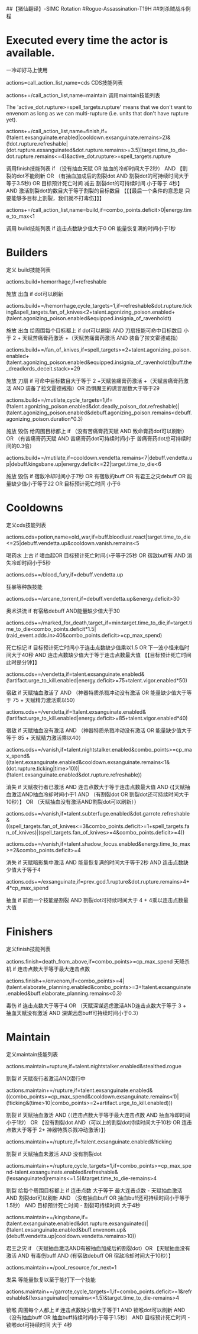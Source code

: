 ##【猪仙翻译】-SIMC Rotation#Rogue-Assassination-T19H##刺杀贼战斗例程# Executed every time the actor is available.一冷却好马上使用actions=call_action_list,name=cdsCDS技能列表actions+=/call_action_list,name=maintain调用maintain技能列表The 'active_dot.rupture>=spell_targets.rupture' means that we don't want to envenom as long as we can multi-rupture (i.e. units that don't have rupture yet).actions+=/call_action_list,name=finish,if=(!talent.exsanguinate.enabled|cooldown.exsanguinate.remains>2)&(!dot.rupture.refreshable|(dot.rupture.exsanguinated&dot.rupture.remains>=3.5)|target.time_to_die-dot.rupture.remains<=4)&active_dot.rupture>=spell_targets.rupture调用finish技能列表 if （没有抽血天赋 OR 抽血的冷却时间大于2秒） AND 【割裂的dot不能刷新 OR （有抽血加成后的割裂dot AND 割裂dot的可持续时间大于等于3.5秒) OR 目标预计死亡时间 减去 割裂dot的可持续时间 小于等于 4秒】 AND 激活割裂dot的数目大于等于割裂的目标数目 【【【最后一个条件的意思是 只要能够多目标上割裂，我们就不打毒伤】】】actions+=/call_action_list,name=build,if=combo_points.deficit>0|energy.time_to_max<1调用 build技能列表 if 连击点数缺少值大于0 OR 能量恢复满的时间小于1秒# Builders定义 build技能列表actions.build=hemorrhage,if=refreshable施放 出血 if dot可以刷新actions.build+=/hemorrhage,cycle_targets=1,if=refreshable&dot.rupture.ticking&spell_targets.fan_of_knives<2+talent.agonizing_poison.enabled+(talent.agonizing_poison.enabled&equipped.insignia_of_ravenholdt)施放 出血 给周围每个目标都上 if dot可以刷新 AND 刀扇技能可命中目标数目 小于 2 + 天赋苦痛膏药激活 +（天赋苦痛膏药激活 AND 装备了拉文霍德戒指）actions.build+=/fan_of_knives,if=spell_targets>=2+talent.agonizing_poison.enabled+(talent.agonizing_poison.enabled&equipped.insignia_of_ravenholdt)|buff.the_dreadlords_deceit.stack>=29施放 刀扇 if 可命中目标数目大于等于 2 +天赋苦痛膏药激活 +（天赋苦痛膏药激活 AND 装备了拉文霍德戒指）OR 恐惧魔王的谎言层数大于等于29actions.build+=/mutilate,cycle_targets=1,if=(!talent.agonizing_poison.enabled&dot.deadly_poison_dot.refreshable)|(talent.agonizing_poison.enabled&debuff.agonizing_poison.remains<debuff.agonizing_poison.duration*0.3)施放 毁伤 给周围目标都上 if （没有苦痛膏药天赋 AND 致命膏药dot可以刷新）OR （有苦痛膏药天赋 AND 苦痛膏药dot可持续时间小于 苦痛膏药dot总可持续时间的0.3倍）actions.build+=/mutilate,if=cooldown.vendetta.remains<7|debuff.vendetta.up|debuff.kingsbane.up|energy.deficit<=22|target.time_to_die<6施放 毁伤 if 宿敌冷却时间小于7秒 OR 有宿敌的buff OR 有君王之灾debuff OR 能量缺少值小于等于22 OR 目标预计死亡时间 小于6# Cooldowns定义cds技能列表actions.cds=potion,name=old_war,if=buff.bloodlust.react|target.time_to_die<=25|debuff.vendetta.up&cooldown.vanish.remains<5喝药水 上古 if 嗜血起OR 目标预计死亡时间小于等于25秒 OR 宿敌buff有 AND 消失冷却时间小于5秒actions.cds+=/blood_fury,if=debuff.vendetta.up狂暴等种族技能actions.cds+=/arcane_torrent,if=debuff.vendetta.up&energy.deficit>30奥术洪流 if 有宿敌debuff AND能量缺少值大于30actions.cds+=/marked_for_death,target_if=min:target.time_to_die,if=target.time_to_die<combo_points.deficit*1.5|(raid_event.adds.in>40&combo_points.deficit>=cp_max_spend)死亡标记 if 目标预计死亡时间小于连击点数缺少值乘以1.5 OR 下一波小怪来临时间大于40秒 AND 连击点数缺少值大于等于连击点数最大值 【【目标预计死亡时间此时是分钟】】actions.cds+=/vendetta,if=talent.exsanguinate.enabled&(!artifact.urge_to_kill.enabled|energy.deficit>=75+talent.vigor.enabled*50)宿敌 if 天赋抽血激活了 AND （神器特质杀戮冲动没有激活 OR 能量缺少值大于等于 75 + 天赋精力激活乘以50）actions.cds+=/vendetta,if=!talent.exsanguinate.enabled&(!artifact.urge_to_kill.enabled|energy.deficit>=85+talent.vigor.enabled*40)宿敌 if 天赋抽血没有激活 AND （神器特质杀戮冲动没有激活 OR 能量缺少值大于等于 85 + 天赋精力激活乘以40）actions.cds+=/vanish,if=talent.nightstalker.enabled&combo_points>=cp_max_spend&((talent.exsanguinate.enabled&cooldown.exsanguinate.remains<1&(dot.rupture.ticking|time>10))|(!talent.exsanguinate.enabled&dot.rupture.refreshable))消失 if 天赋夜行者已激活 AND 连击点数大于等于连击点数最大值 AND {【天赋抽血激活AND抽血冷却时间小于1 AND （有割裂dot OR 割裂dot还可持续时间大于10秒）】 OR （天赋抽血没有激活AND割裂dot可以刷新）}actions.cds+=/vanish,if=talent.subterfuge.enabled&dot.garrote.refreshable&((spell_targets.fan_of_knives<=3&combo_points.deficit>=1+spell_targets.fan_of_knives)|(spell_targets.fan_of_knives>=4&combo_points.deficit>=4))actions.cds+=/vanish,if=talent.shadow_focus.enabled&energy.time_to_max>=2&combo_points.deficit>=4消失 if 天赋暗影集中激活 AND 能量恢复满的时间大于等于2秒 AND 连击点数缺少值大于等于4actions.cds+=/exsanguinate,if=prev_gcd.1.rupture&dot.rupture.remains>4+4*cp_max_spend抽血 if 前面一个技能是割裂 AND 割裂dot可持续时间大于 4 + 4乘以连击点数最大值# Finishers定义finish技能列表actions.finish=death_from_above,if=combo_points>=cp_max_spend天降杀机 if 连击点数大于等于最大连击点数actions.finish+=/envenom,if=combo_points>=4|(talent.elaborate_planning.enabled&combo_points>=3+!talent.exsanguinate.enabled&buff.elaborate_planning.remains<0.3)毒伤 if 连击点数大于等于4 OR （天赋深谋远虑激活AND连击点数大于等于 3 + 抽血天赋没有激活 AND 深谋远虑buff可持续时间小于0.3）# Maintain定义maintain技能列表actions.maintain=rupture,if=talent.nightstalker.enabled&stealthed.rogue割裂 if 天赋夜行者激活AND潜行中actions.maintain+=/rupture,if=talent.exsanguinate.enabled&((combo_points>=cp_max_spend&cooldown.exsanguinate.remains<1)|(!ticking&(time>10|combo_points>=2+artifact.urge_to_kill.enabled)))割裂 if 天赋抽血激活 AND {（连击点数大于等于最大连击点数 AND 抽血冷却时间小于1秒） OR 【没有割裂dot AND（可以上的割裂dot持续时间大于10秒 OR 连击点数大于等于 2+ 神器特质杀戮冲动激活）】}actions.maintain+=/rupture,if=!talent.exsanguinate.enabled&!ticking割裂 if 天赋抽血未激活 AND 没有割裂dotactions.maintain+=/rupture,cycle_targets=1,if=combo_points>=cp_max_spend-talent.exsanguinate.enabled&refreshable&(!exsanguinated|remains<=1.5)&target.time_to_die-remains>4割裂 给每个周围目标都上 if 连击点数 大于等于 最大连击点数 - 天赋抽血激活 AND 割裂dot可以刷新 AND （没有抽血buff OR 抽血buff还可持续时间小于等于1.5秒） AND 目标预计死亡时间 - 割裂可持续时间 大于4秒actions.maintain+=/kingsbane,if=(talent.exsanguinate.enabled&dot.rupture.exsanguinated)|(!talent.exsanguinate.enabled&buff.envenom.up&(debuff.vendetta.up|cooldown.vendetta.remains>10))君王之灾 if （天赋抽血激活AND有被抽血加成后的割裂dot）OR 【天赋抽血没有激活 AND 有毒伤buff AND (有宿敌debuff OR 宿敌冷却时间大于10秒）】actions.maintain+=/pool_resource,for_next=1发呆 等能量恢复以至于能打下一个技能actions.maintain+=/garrote,cycle_targets=1,if=combo_points.deficit>=1&refreshable&(!exsanguinated|remains<=1.5)&target.time_to_die-remains>4锁喉 周围每个人都上 if 连击点数缺少值大于等于1 AND 锁喉dot可以刷新 AND （没有抽血buff OR 抽血buff持续时间小于等于1.5秒） AND 目标预计死亡时间 - 锁喉dot可持续时间 大于 4秒 